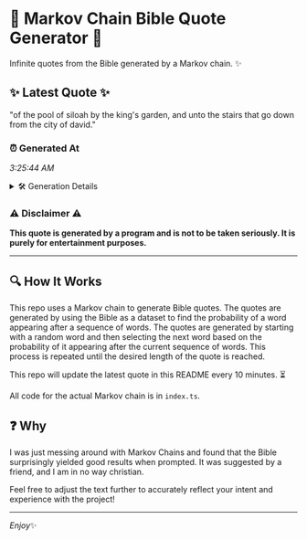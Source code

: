 # 📖 Markov Chain Bible Quote Generator 📖

Infinite quotes from the Bible generated by a Markov chain. ✨

## ✨ Latest Quote ✨
"of the pool of siloah by the king's garden, and unto the stairs that go down from the city of david."

### ⏰ Generated At
*3:25:44 AM*

<details>
    <summary>🛠️ Generation Details</summary>
    <p>
        <strong>🌱 Seed:</strong> of<br>
        <strong>🔄 Iterations:</strong> 20<br>
        <strong>📜 Context History:</strong><br>[ of ]: the<br>[ of, the ]: pool<br>[ of, the, pool ]: of<br>[ of, the, pool, of ]: siloah<br>[ of, the, pool, of, siloah ]: by<br>[ of, the, pool, of, siloah, by ]: the<br>[ the, pool, of, siloah, by, the ]: king's<br>[ pool, of, siloah, by, the, king's ]: garden,<br>[ of, siloah, by, the, king's, garden, ]: and<br>[ siloah, by, the, king's, garden,, and ]: unto<br>[ by, the, king's, garden,, and, unto ]: the<br>[ the, king's, garden,, and, unto, the ]: stairs<br>[ king's, garden,, and, unto, the, stairs ]: that<br>[ garden,, and, unto, the, stairs, that ]: go<br>[ and, unto, the, stairs, that, go ]: down<br>[ unto, the, stairs, that, go, down ]: from<br>[ the, stairs, that, go, down, from ]: the<br>[ stairs, that, go, down, from, the ]: city<br>[ that, go, down, from, the, city ]: of<br>[ go, down, from, the, city, of ]: david.<br>
    </p>
</details>

### ⚠️ Disclaimer ⚠️
**This quote is generated by a program and is not to be taken seriously. It is purely for entertainment purposes.**

---

## 🔍 How It Works

This repo uses a Markov chain to generate Bible quotes. The quotes are generated by using the Bible as a dataset to find the probability of a word appearing after a sequence of words. The quotes are generated by starting with a random word and then selecting the next word based on the probability of it appearing after the current sequence of words. This process is repeated until the desired length of the quote is reached.

This repo will update the latest quote in this README every 10 minutes. ⏳

All code for the actual Markov chain is in `index.ts`.

## ❓ Why

I was just messing around with Markov Chains and found that the Bible surprisingly yielded good results when prompted. 
It was suggested by a friend, and I am in no way christian.

Feel free to adjust the text further to accurately reflect your intent and experience with the project!

---

*Enjoy*✨
